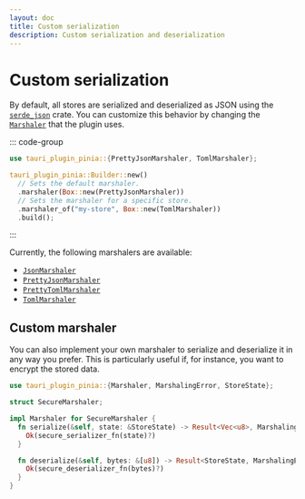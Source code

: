 ```yaml
---
layout: doc
title: Custom serialization
description: Custom serialization and deserialization
---
```


# Custom serialization

By default, all stores are serialized and deserialized as JSON using the [`serde_json`](https://docs.rs/serde_json/latest/serde_json/index.html) crate. You can customize this behavior by changing the [`Marshaler`](https://docs.rs/tauri-plugin-pinia/latest/tauri_plugin_pinia/trait.Marshaler.html) that the plugin uses.

::: code-group

```rust [src-tauri/src/lib.rs]
use tauri_plugin_pinia::{PrettyJsonMarshaler, TomlMarshaler};

tauri_plugin_pinia::Builder::new()
  // Sets the default marshaler.
  .marshaler(Box::new(PrettyJsonMarshaler))
  // Sets the marshaler for a specific store.
  .marshaler_of("my-store", Box::new(TomlMarshaler))
  .build();
```

:::

Currently, the following marshalers are available:

- [`JsonMarshaler`](https://docs.rs/tauri-plugin-pinia/latest/tauri_plugin_pinia/struct.JsonMarshaler.html)
- [`PrettyJsonMarshaler`](https://docs.rs/tauri-plugin-pinia/latest/tauri_plugin_pinia/struct.PrettyJsonMarshaler.html)
- [`PrettyTomlMarshaler`](https://docs.rs/tauri-plugin-pinia/latest/tauri_plugin_pinia/struct.PrettyTomlMarshaler.html)
- [`TomlMarshaler`](https://docs.rs/tauri-plugin-pinia/latest/tauri_plugin_pinia/struct.TomlMarshaler.html)

## Custom marshaler

You can also implement your own marshaler to serialize and deserialize it in any way you prefer. This is particularly useful if, for instance, you want to encrypt the stored data.

```rust
use tauri_plugin_pinia::{Marshaler, MarshalingError, StoreState};

struct SecureMarshaler;

impl Marshaler for SecureMarshaler {
  fn serialize(&self, state: &StoreState) -> Result<Vec<u8>, MarshalingError> {
    Ok(secure_serializer_fn(state)?)
  }

  fn deserialize(&self, bytes: &[u8]) -> Result<StoreState, MarshalingError> {
    Ok(secure_deserializer_fn(bytes)?)
  }
}
```
